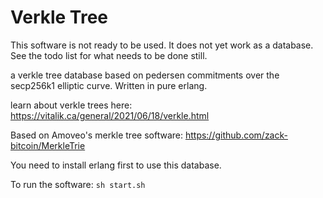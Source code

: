 Verkle Tree
===========

This software is not ready to be used.
It does not yet work as a database.
See the todo list for what needs to be done still.

a verkle tree database based on pedersen commitments over the secp256k1 elliptic curve.
Written in pure erlang.

learn about verkle trees here:
https://vitalik.ca/general/2021/06/18/verkle.html

Based on Amoveo's merkle tree software:
https://github.com/zack-bitcoin/MerkleTrie


You need to install erlang first to use this database.

To run the software: ```sh start.sh```